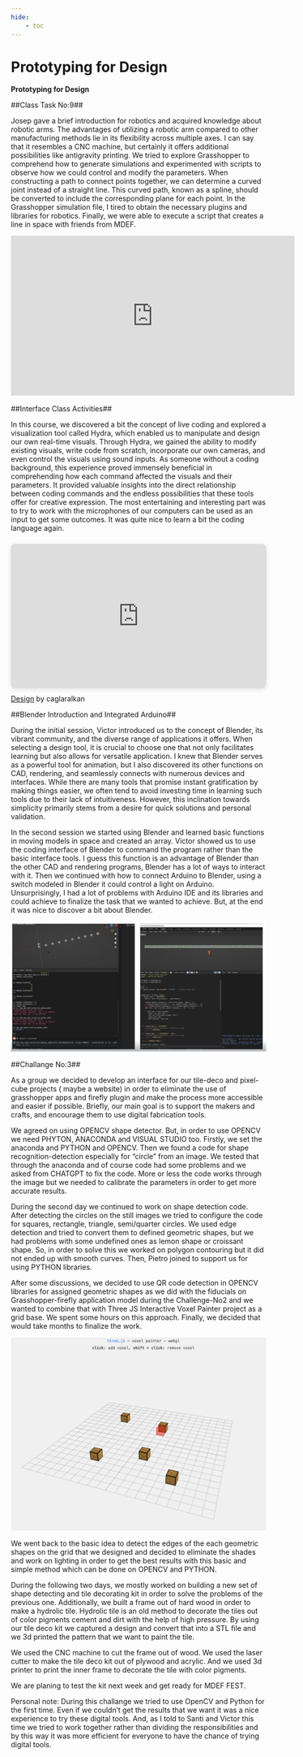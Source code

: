 ```yaml
---
hide:
    - toc
---
```


# Prototyping for Design


**Prototyping for Design**

##Class Task No:9##

Josep gave a brief introduction for robotics and acquired knowledge about robotic arms. The advantages of utilizing a robotic arm compared to other manufacturing methods lie in its flexibility across multiple axes. I can say that it resembles a CNC machine, but certainly it offers additional possibilities like antigravity printing. We tried to explore Grasshopper to comprehend how to generate simulations and experimented with scripts to observe how we could control and modify the parameters. When constructing a path to connect points together, we can determine a curved joint instead of a straight line. This curved path, known as a spline, should be converted to include the corresponding plane for each point. In the Grasshopper simulation file, I tired to obtain the necessary plugins and libraries for robotics. Finally, we were able to execute a script that creates a line in space with friends from MDEF.

<iframe width="560" height="315" src="https://www.youtube.com/embed/ycJ9lMgZVuA" title="YouTube video player" frameborder="0" allow="accelerometer; autoplay; clipboard-write; encrypted-media; gyroscope; picture-in-picture; web-share" allowfullscreen></iframe>

##Interface Class Activities##

In this course, we discovered a bit the concept of live coding and explored a visualization tool called Hydra, which enabled us to manipulate and design our own real-time visuals. Through Hydra, we gained the ability to modify existing visuals, write code from scratch, incorporate our own cameras, and even control the visuals using sound inputs. As someone without a coding background, this experience proved immensely beneficial in comprehending how each command affected the visuals and their parameters. It provided valuable insights into the direct relationship between coding commands and the endless possibilities that these tools offer for creative expression. The most entertaining and interesting part was to try to work with the microphones of our computers can be used as an input to get some outcomes. It was quite nice to learn a bit the coding language again.

<div style="position: relative; width: 100%; height: 0; padding-top: 56.2500%;
 padding-bottom: 0; box-shadow: 0 2px 8px 0 rgba(63,69,81,0.16); margin-top: 1.6em; margin-bottom: 0.9em; overflow: hidden;
 border-radius: 8px; will-change: transform;">
  <iframe loading="lazy" style="position: absolute; width: 100%; height: 100%; top: 0; left: 0; border: none; padding: 0;margin: 0;"
    src="https:&#x2F;&#x2F;www.canva.com&#x2F;design&#x2F;DAFjjHvxD4M&#x2F;view?embed" allowfullscreen="allowfullscreen" allow="fullscreen">
  </iframe>
</div>
<a href="https:&#x2F;&#x2F;www.canva.com&#x2F;design&#x2F;DAFjjHvxD4M&#x2F;view?utm_content=DAFjjHvxD4M&amp;utm_campaign=designshare&amp;utm_medium=embeds&amp;utm_source=link" target="_blank" rel="noopener">Design</a> by caglaralkan

##Blender Introduction and Integrated Arduino##

During the initial session, Victor introduced us to the concept of Blender, its vibrant community, and the diverse range of applications it offers. When selecting a design tool, it is crucial to choose one that not only facilitates learning but also allows for versatile application. I knew that Blender serves as a powerful tool for animation, but I also discovered its other functions on CAD, rendering, and seamlessly connects with numerous devices and interfaces. While there are many tools that promise instant gratification by making things easier, we often tend to avoid investing time in learning such tools due to their lack of intuitiveness. However, this inclination towards simplicity primarily stems from a desire for quick solutions and personal validation.

In the second session we started using Blender and learned basic functions in moving models in space and created an array. Victor showed us to use the coding interface of Blender to command the program rather than the basic interface tools. I guess this function is an advantage of Blender than the other CAD and rendering programs, Blender has a lot of ways to interact with it. Then we continued with how to connect Arduino to Blender, using a switch modeled in Blender it could control a light on Arduino. Unsurprisingly, I had a lot of problems with Arduino IDE and its libraries and could achieve to finalize the task that we wanted to achieve. But, at the end it was nice to discover a bit about Blender.

![](../images/blender_code.jpg)

##Challange No:3##

As a group we decided to develop an interface for our tile-deco and pixel-cube  projects ( maybe a website) in order to eliminate the use of grasshopper apps  and firefly plugin and make the process more accessible and easier if possible. Briefly, our main goal is to support the makers and crafts, and encourage them to use digital fabrication tools.

We agreed on using OPENCV shape detector. But, in order to use OPENCV we need PHYTON, ANACONDA and VISUAL STUDIO too. Firstly, we set the anaconda and PYTHON and OPENCV. Then we found a code for shape recognition-detection especially for “circle” from an image. We tested that through the anaconda and of course code had some problems and we asked from CHATGPT to fix the code. More or less the code works through the image but we needed to calibrate the parameters in order to get more accurate results.

During the second day we continued to work on shape detection code. After detecting the circles on the still images we tried to configure the code for squares, rectangle, triangle, semi/quarter circles. We used edge detection and tried to convert them to defined geometric shapes, but we had problems with some undefined ones as lemon shape or croissant shape. So, in order to solve this we worked on polygon contouring but it did not ended up with smooth curves. Then, Pietro joined to support us for using PYTHON libraries.

After some discussions, we decided to use QR code detection in OPENCV libraries for assigned geometric shapes as we did with the fiducials on Grasshopper-firefly application model during the Challenge-No2 and we wanted to combine that with Three JS Interactive Voxel Painter project as a grid base. We spent some hours on this approach. Finally, we decided that would take months to finalize the work.

![](../images/challangethreejs.jpg)


We went back to the basic idea to detect the edges of the each geometric shapes on the grid that we designed and decided to eliminate the shades and work on lighting in order to get the best results with this basic and simple method which can be done on OPENCV and PYTHON.

During the following two days, we mostly worked on building a new set of shape detecting and tile decorating kit in order to solve the problems of the previous one. Additionally, we built a frame out of hard wood in order to make a hydrolic  tile. Hydrolic tile is an old method to decorate the tiles out of color pigments cement and dirt with the help of high pressure. By using our tile deco kit we captured a design and convert that into a STL file and we 3d printed the pattern that we want to paint the tile.

We used the CNC machine to cut the frame out of wood. We used the laser cutter to make the tile deco kit out of plywood and acrylic. And we used 3d printer to print the inner frame to decorate the tile with color pigments.

We are planing to test the kit next week and get ready for MDEF FEST.

Personal note: During this challange we tried to use OpenCV and Python for the first time. Even if we couldn’t get the results that we want it was a nice experience to try these digital tools. And, as I told to Santi and Victor this time we tried to work together rather than dividing the responsibilities and by this way it was more efficient for everyone to have the chance of trying digital tools.

